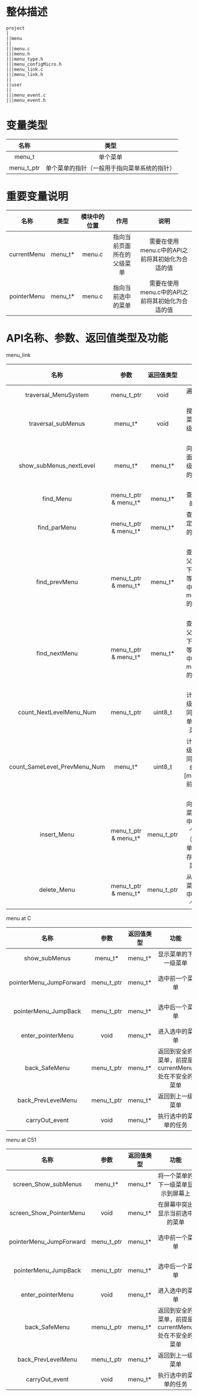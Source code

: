 # 整体描述 #

    project
    |
    ||menu
    ||
    |||menu.c
    |||menu.h
    |||menu_type.h
    |||menu_configMicro.h
    |||menu_link.c
    |||menu_link.h
    ||
    ||user
    ||
    |||menu_event.c
    |||menu_event.h

# 变量类型 #

名称 | 类型
:-: | :-:
menu_t | 单个菜单
menu_t_ptr | 单个菜单的指针（一般用于指向菜单系统的指针）

# 重要变量说明 #

名称 | 类型 | 模块中的位置 | 作用 | 说明
:-: | :-: | :-: | :-: |:-:
currentMenu | menu_t* | menu.c | 指向当前页面所在的父级菜单 | 需要在使用menu.c中的API之前将其初始化为合适的值
pointerMenu | menu_t* | menu.c | 指向当前选中的菜单 | 需要在使用menu.c中的API之前将其初始化为合适的值

# API名称、参数、返回值类型及功能 #

menu_link

名称 | 参数 | 返回值类型 | 功能 | 说明
:-: | :-: | :-: | :-: | :-:
traversal_MenuSystem | menu_t_ptr | void | 遍历菜单系统 | -
traversal_subMenus | menu_t* | void | 搜索父级菜单下一级的子级菜单 | -
show_subMenus_nextLevel | menu_t* | menu_t* | 向交互界面显示父级菜单下的子级菜单 | -
find_Menu | menu_t_ptr & menu_t* | menu_t* | 查找指定的菜单 | -
find_parMenu | menu_t_ptr & menu_t* | menu_t* | 查找所指定的菜单的父级菜单 | -
find_prevMenu | menu_t_ptr & menu_t* | menu_t* | 查找同一父级菜单下的同一等级菜单中，所给menu_t*的前一个菜单 | -
find_nextMenu | menu_t_ptr & menu_t* | menu_t* | 查找同一父级菜单下的同一等级菜单中，所给menu_t*的后一个菜单 | -
count_NextLevelMenu_Num | menu_t_ptr | uint8_t | 计算同一级菜单相同父级菜单的子级菜单数 | -
count_SameLevel_PrevMenu_Num | menu_t* | uint8_t | 计算同一级菜单相同父级菜单下，[menu_t*]前方的菜单数 | -
insert_Menu | menu_t_ptr & menu_t* | menu_t_ptr | 向指定的菜单系统中插入一个菜单（插入菜单之前应存在父级菜单） | -
delete_Menu | menu_t_ptr & menu_t* | menu_t_ptr | 从指定的菜单系统中删除一个菜单 | -

menu at C

名称 | 参数 | 返回值类型 | 功能 | 说明
:-: | :-: | :-: | :-: | :-:
show_subMenus | menu_t* | menu_t* | 显示菜单的下一级菜单 | -
pointerMenu_JumpForward | menu_t_ptr | menu_t* | 选中前一个菜单 | 使用前应先初始化屏幕及屏幕参数
pointerMenu_JumpBack | menu_t_ptr | menu_t* | 选中后一个菜单 | 使用前应先初始化屏幕及屏幕参数
enter_pointerMenu | void | menu_t* | 进入选中的菜单 | -
back_SafeMenu | menu_t_ptr | menu_t* | 返回到安全的菜单，前提是 currentMenu 处在不安全的菜单 | 不安全的菜单指的是 [menu->nextLevel == NULL]
back_PrevLevelMenu | menu_t_ptr | menu_t* | 返回到上一级菜单 | -
carryOut_event | void | menu_t* | 执行选中的菜单的任务 | -

menu at C51

名称 | 参数 | 返回值类型 | 功能 | 说明
:-: | :-: | :-: | :-: | :-:
screen_Show_subMenus | menu_t* | menu_t* | 将一个菜单的下一级菜单显示到屏幕上 | 使用前应先初始化屏幕及屏幕参数
screen_Show_PointerMenu | void | menu_t* | 在屏幕中突出显示当前选中的菜单 | 使用前应先初始化屏幕及屏幕参数
pointerMenu_JumpForward | menu_t_ptr | menu_t* | 选中前一个菜单 | 使用前应先初始化屏幕及屏幕参数
pointerMenu_JumpBack | menu_t_ptr | menu_t* | 选中后一个菜单 | 使用前应先初始化屏幕及屏幕参数
enter_pointerMenu | void | menu_t* | 进入选中的菜单 | -
back_SafeMenu | menu_t_ptr | menu_t* | 返回到安全的菜单，前提是 currentMenu 处在不安全的菜单 | 不安全的菜单指的是 [menu->nextLevel == NULL]
back_PrevLevelMenu | menu_t_ptr | menu_t* | 返回到上一级菜单 | -
carryOut_event | void | menu_t* | 执行选中的菜单的任务 | -

